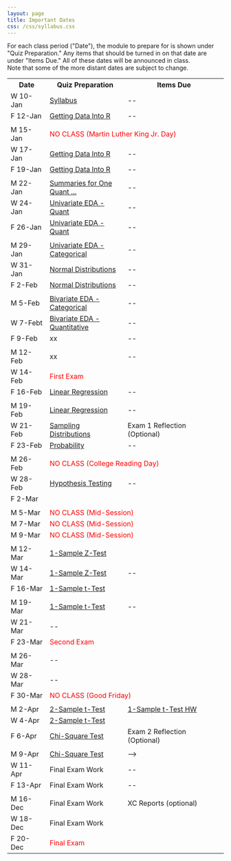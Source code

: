 ```yaml
---
layout: page
title: Important Dates
css: /css/syllabus.css
---
```


<div class="alert alert-info">
For each class period ("Date"), the module to prepare for is shown under "Quiz Preparation." Any items that should be turned in on that date are under "Items Due." All of these dates will be announced in class.
</div>

<div class="alert alert-warning">
Note that some of the more distant dates are subject to change.
</div>

<table width="100%">
<tr><th width="18%">Date</th><th width="36%">Quiz Preparation</th><th width="46%">Items Due</th></tr>
<!---
--->
<tr><td>W 10-Jan</td>
    <td><a href="../modules/GettingDataIntoR">Syllabus</a></td>
    <td>--</td></tr>
<tr><td>F 12-Jan</td>
    <td><a href="../modules/GettingDataIntoR">Getting Data Into R</a></td>
    <td>--</td></tr>
<tr><td></td><td></td><td></td></tr>

<tr><td>M 15-Jan</td>
    <td colspan="2"><span style="color:red">NO CLASS (Martin Luther King Jr. Day)</span></td></tr>
<tr><td>W 17-Jan</td>
    <td><a href="../modules/GettingDataIntoR">Getting Data Into R</a></td>
    <td>--</td></tr>
<tr><td>F 19-Jan</td>
    <td><a href="../modules/GettingDataIntoR">Getting Data Into R</a></td>
    <td>--</td></tr>
<tr><td></td><td></td><td></td></tr>

<tr><td>M 22-Jan</td>
    <td><a href="../modules/UEDAQuant1">Summaries for One Quant ...</a></td>
    <td>--</td></tr>
<tr><td>W 24-Jan</td>
    <td><a href="../modules/UEDAQuant2">Univariate EDA - Quant</a></td>
    <td>--</td></tr>
<tr><td>F 26-Jan</td>
    <td><a href="../modules/UEDAQuant2">Univariate EDA - Quant</a></td>
    <td>--</td></tr>
<tr><td></td><td></td><td></td></tr>

<tr><td>M 29-Jan</td>
    <td><a href="../modules/UEDACat">Univariate EDA - Categorical</a></td>
    <td>--</td></tr>
<tr><td>W 31-Jan</td>
    <td><a href="../modules/NormalDist">Normal Distributions</a></td>
    <td>--</td></tr>
<tr><td>F 2-Feb</td>
    <td><a href="../modules/NormalDist">Normal Distributions</a></td>
    <td>--</td></tr>
<tr><td></td><td></td><td></td></tr>

<tr><td>M 5-Feb</td>
    <td><a href="../modules/BEDACat">Bivariate EDA - Categorical</a></td>
    <td>--</td></tr>
<tr><td>W 7-Febt</td>
    <td><a href="../modules/BEDAQuant">Bivariate EDA - Quantitative</a></td>
    <td>--</td></tr>
<tr><td>F 9-Feb</td>
    <td>xx</td>
    <td>--</td></tr>
<tr><td></td><td></td><td></td></tr>

<tr><td>M 12-Feb</td>
    <td>xx</td>
    <td>--</td></tr>
<tr><td>W 14-Feb</td>
    <td colspan="2"><span style="color:red">First Exam</span></td></tr>
<tr><td>F 16-Feb</td>
    <td><a href="../modules/LinearRegression">Linear Regression</a></td>
    <td>--</td></tr>
<tr><td></td><td></td><td></td></tr>

<tr><td>M 19-Feb</td>
    <td><a href="../modules/LinearRegression">Linear Regression</a></td>
    <td>--</td></tr>
<tr><td>W 21-Feb</td>
    <td><a href="../modules/SamplingDist">Sampling Distributions</a></td>
    <td>Exam 1 Reflection (Optional)</td></tr>
<tr><td>F 23-Feb</td>
    <td><a href="../modules/Probability">Probability</a></td>
    <td>--</td></tr>
<tr><td></td><td></td><td></td></tr>

<tr><td>M 26-Feb</td>
    <td colspan="2"><span style="color:red">NO CLASS (College Reading Day)</span></td></tr>
<tr><td>W 28-Feb</td>
    <td><a href="../modules/HypTesting">Hypothesis Testing</a></td>
    <td>--</td></tr>
<tr><td>F 2-Mar</td>
    <td></td>
    <td></td></tr>
<tr><td></td><td></td><td></td></tr>

<tr><td>M 5-Mar</td>
    <td colspan="2"><span style="color:red">NO CLASS (Mid-Session)</span></td></tr>
<td>M 7-Mar</td>
    <td colspan="2"><span style="color:red">NO CLASS (Mid-Session)</span></td></tr>
<td>M 9-Mar</td>
    <td colspan="2"><span style="color:red">NO CLASS (Mid-Session)</span></td></tr>
<tr><td></td><td></td><td></td></tr>

<tr><td>M 12-Mar</td>
    <td><a href="../modules/1SampleZ">1-Sample Z-Test</a></td>
    <td></td></tr>
<tr><td>W 14-Mar</td>
    <td><a href="../modules/1SampleZ">1-Sample Z-Test</a></td>
    <td>--</td></tr>
<tr><td>F 16-Mar</td>
    <td><a href="../modules/1Samplet">1-Sample t-Test</a></td>
    <td></td></tr>
<tr><td></td><td></td><td></td></tr>

<tr><td>M 19-Mar</td>
    <td><a href="../modules/1Samplet">1-Sample t-Test</a></td>
    <td>--</td></tr>
<tr><td>W 21-Mar</td>
    <td>--</td>
    <td></td></tr>
<tr><td>F 23-Mar</td>
    <td colspan="2"><span style="color:red">Second Exam</span></td></tr>
<tr><td></td><td></td><td></td></tr>

<tr><td>M 26-Mar</td>
    <td>--</td>
    <td></td></tr>
<tr><td>W 28-Mar</td>
    <td>--</td>
    <td></td></tr>
<tr><td>F 30-Mar</td>
    <td colspan="2"><span style="color:red">NO CLASS (Good Friday)</span></td></tr>
<tr><td></td><td></td><td></td></tr>

<tr><td>M 2-Apr</td>
    <td><a href="../modules/2Samplet">2-Sample t-Test</a></td>
    <td><a href="../modules/1Samplet_HW">1-Sample t-Test HW</a></td></tr>
<tr><td>W 4-Apr</td>
    <td><a href="../modules/2Samplet">2-Sample t-Test</a></td>
    <td></td></tr>
<tr><td>F 6-Apr</td>
    <td><a href="../modules/ChiSquare">Chi-Square Test</a></td>
    <td>Exam 2 Reflection (Optional)</td></tr>
<tr><td></td><td></td><td></td></tr>

<tr><td>M 9-Apr</td>
    <td><a href="../modules/ChiSquare">Chi-Square Test</a></td>
    <td>--></td></tr>
<tr><td>W 11-Apr</td>
    <td>Final Exam Work</td>
    <td>--</td></tr>
<tr><td>F 13-Apr</td>
    <td>Final Exam Work</td>
    <td>--</td></tr>
<tr><td></td><td></td><td></td></tr>

<tr><td>M 16-Dec</td>
    <td>Final Exam Work</td>
    <td>XC Reports (optional)</td></tr>
<tr><td>W 18-Dec</td>
    <td>Final Exam Work</td>
    <td></td></tr>
<tr><td>F 20-Dec</td>
    <td colspan="2"><span style="color:red">Final Exam</span></td></tr>
</table>

